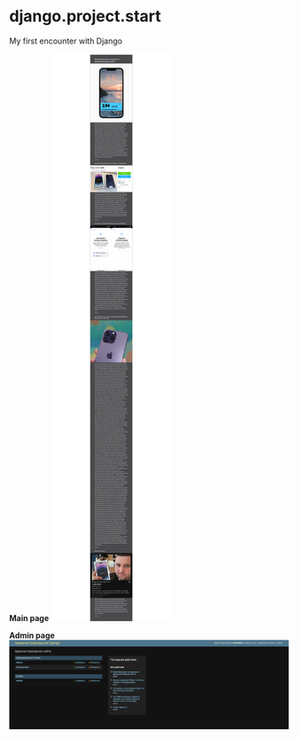 # django.project.start
My first encounter with Django



<b>Main page</b>
![Image text](https://github.com/Igoryndezp/django.project.start/blob/main/main_page.png)

<b>Admin page</b>
![Image text](https://github.com/Igoryndezp/django.project.start/blob/main/admin_page.png)
